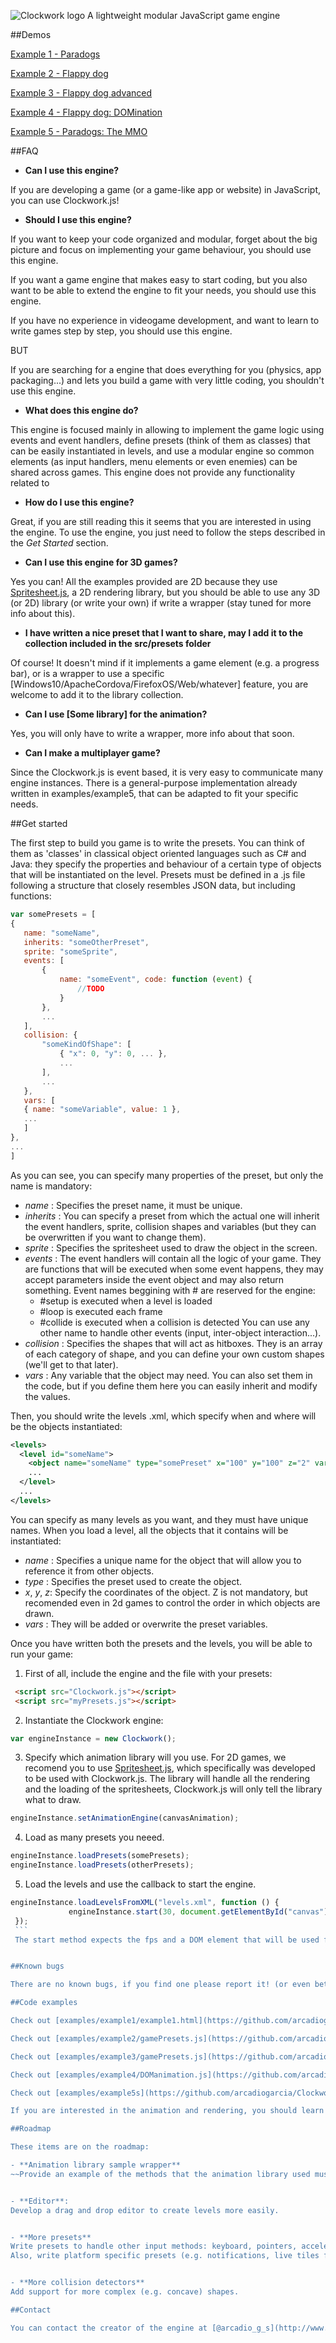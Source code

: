 ![Clockwork logo](https://github.com/arcadiogarcia/Clockwork.js/blob/master/assets/clockwork.png?raw=true)
A lightweight modular JavaScript game engine

##Demos

[Example 1 - Paradogs](http://arcadiogarcia.github.io/Clockwork.js/examples/example1/example1.html)

[Example 2 - Flappy dog](http://arcadiogarcia.github.io/Clockwork.js/examples/example2/example2.html)

[Example 3 - Flappy dog advanced](http://arcadiogarcia.github.io/Clockwork.js/examples/example3/example3.html)

[Example 4 - Flappy dog: DOMination](http://arcadiogarcia.github.io/Clockwork.js/examples/example4/example4.html)

[Example 5 - Paradogs: The MMO](http://clockworkjs.azurewebsites.net/)

##FAQ
  - **Can I use this engine?**

  If you are developing a game (or a game-like app or website) in JavaScript, you can use Clockwork.js!

  - **Should I use this engine?**

  If you want to keep your code organized and modular, forget about the big picture and focus on implementing your game behaviour, you should use this engine.

  If you want a game engine that makes easy to start coding, but you also want to be able to extend the engine to fit your needs, you should use this engine.

  If you have no experience in videogame development, and want  to learn to write games step by step, you should use this engine.

  BUT
  
  If you are searching for a engine that does everything for you (physics, app packaging...) and lets you build a game with very little coding, you shouldn't use this engine.

  - **What does this engine do?**

  This engine is focused mainly in allowing to implement the game logic using events and event handlers, define presets (think of them as classes) that can be easily instantiated in levels, and use a modular engine so common elements (as input handlers, menu elements or even enemies) can be shared across games.
  This engine does not provide any functionality related to
  
  - **How do I use this engine?**

  Great, if you are still reading this it seems that you are interested in using the engine. To use the engine, you just need to follow the steps described in the *Get Started* section.

  - **Can I use this engine for 3D games?**

  Yes you can! All the examples provided are 2D because they use [Spritesheet.js](https://github.com/arcadiogarcia/Spritesheet.js), a 2D rendering library, but you should be able to use any 3D (or 2D) library (or write your own) if write a wrapper (stay tuned for more info about this).

  - **I have written a nice preset that I want to share, may I add it to the collection included in the src/presets folder**

  Of course! It doesn't mind if it implements a game element (e.g. a progress bar), or is a wrapper to use a specific [Windows10/ApacheCordova/FirefoxOS/Web/whatever] feature, you are welcome to add it to the library collection.

  - **Can I use [Some library] for the animation?**

  Yes, you will only have to write a wrapper, more info about that soon.
  
  - **Can I make a multiplayer game?**

  Since the Clockwork.js is event based, it is very easy to communicate many engine instances. There is a general-purpose  implementation already written in examples/example5, that can be adapted to fit your specific needs.

##Get started

The first step to build you game is to write the presets. You can think of them as 'classes' in classical object oriented languages such as C# and Java: they specify the properties and behaviour of a certain type of objects that will be instantiated on the level. Presets must be defined in a .js file following a structure that closely resembles JSON data, but including functions:

 ```javascript
var somePresets = [
{
    name: "someName",
	inherits: "someOtherPreset",
    sprite: "someSprite",
    events: [
        {
            name: "someEvent", code: function (event) {
                //TODO
            }
        },
        ...
    ],
    collision: {
        "someKindOfShape": [
            { "x": 0, "y": 0, ... },
			...
        ],
		...
    },
	vars: [
	{ name: "someVariable", value: 1 },
	...
	]
},
...
]
 ```
As you can see, you can specify many properties of the preset, but only the name is mandatory:

  - *name* : Specifies the preset name, it must be unique.
  - *inherits* : You can specify a preset from which the actual one will inherit the event handlers, sprite, collision shapes and variables (but they can be overwritten if you want to change them).
  - *sprite* : Specifies the spritesheet used to draw the object in the screen.
  - *events* : The event handlers will contain all the logic of your game. They are functions that will be executed when some event happens, they may accept parameters inside the event object and may also return something.
  Event names beggining with # are reserved for the engine:
    - #setup is executed when a level is loaded
	- #loop is executed each frame
	- #collide is executed when a collision is detected
  You can use any other name to handle other events (input, inter-object interaction...).
  - *collision* : Specifies the shapes that will act as hitboxes. They is an array of each category of shape, and you can define your own custom shapes (we'll get to that later).
  - *vars* : Any variable that the object may need. You can also set them in the code, but if you define them here you can easily inherit and modify	the values.

Then, you should write the levels .xml, which specify when and where will be the objects instantiated:

```xml
<levels>
  <level id="someName">
    <object name="someName" type="somePreset" x="100" y="100" z="2" vars='{"w":90}'></object>
	...
  </level>
  ...
</levels>
```

You can specify as many levels as you want, and they must have unique names.
When you load a level, all the objects that it contains will be instantiated:
  - *name* : Specifies a unique name for the object that will allow you to reference it from other objects.
  - *type* : Specifies the preset used to create the object.
  - *x*, *y*, *z*: Specify the coordinates of the object. Z is not mandatory, but recomended even in 2d games to control the order in which objects are drawn.
  - *vars* : They will be added or overwrite the preset variables.

Once you have written both the presets and the levels, you will be able to run your game:

  1. First of all, include the engine and the file with your presets:

  ```html
   <script src="Clockwork.js"></script>
   <script src="myPresets.js"></script>
  ```

  2. Instantiate the Clockwork engine:

  ```javascript
  var engineInstance = new Clockwork();
  ```

  3. Specify which animation library will you use. For 2D games, we recomend you to use [Spritesheet.js](https://github.com/arcadiogarcia/Spritesheet.js), which specifically was developed to be used with Clockwork.js. The library will handle all the rendering and the loading of the spritesheets, Clockwork.js will only tell the library what to draw.

   ```javascript
  engineInstance.setAnimationEngine(canvasAnimation);
  ```

  4. Load as many presets you neeed.

   ```javascript
  engineInstance.loadPresets(somePresets);
  engineInstance.loadPresets(otherPresets);
  ```

  5. Load the levels and use the callback to start the engine.

   ```javascript
   engineInstance.loadLevelsFromXML("levels.xml", function () {
                engineInstance.start(30, document.getElementById("canvas"));
	});  
	```
	The start method expects the fps and a DOM element that will be used for input (will register clicks, key presses...).


##Known bugs

There are no known bugs, if you find one please report it! (or even better, fix it yourself and submit a pull request).

##Code examples

Check out [examples/example1/example1.html](https://github.com/arcadiogarcia/Clockwork.js/blob/master/examples/example1/example1.html) to see how to instance the engine and create objects. You should also read [examples/example1/dogPreset.js](https://github.com/arcadiogarcia/Clockwork.js/blob/master/examples/example1/dogPreset.js) to see how to write presets, and [examples/example1/levels.xml](https://github.com/arcadiogarcia/Clockwork.js/blob/master/examples/example1/levels.xml) to see the levels structure.

Check out [examples/example2/gamePresets.js](https://github.com/arcadiogarcia/Clockwork.js/blob/master/examples/example2/gamePresets.js) to learn to write the presets needed for a basic game.

Check out [examples/example3/gamePresets.js](https://github.com/arcadiogarcia/Clockwork.js/blob/master/examples/example3/gamePresets.js) to see how to add more advanced features to the previous game.

Check out [examples/example4/DOManimation.js](https://github.com/arcadiogarcia/Clockwork.js/blob/master/examples/example4/DOManimation.js) to see how to write your own animation library.

Check out [examples/example5s](https://github.com/arcadiogarcia/Clockwork.js/blob/master/examples/example5) to see how to run  a instance of the game engine on a Node.js server to create multiplayer games easily (using Socket.io).

If you are interested in the animation and rendering, you should learn more about [Spritesheet.js](https://github.com/arcadiogarcia/Spritesheet.js), the 2D animation library specifically developed to be used with Clockwork.js. You can find the spritesheets used by the examples in [examples/shared](https://github.com/arcadiogarcia/Clockwork.js/blob/master/examples/shared). Thanks to [Silvia Barbero](http://silvishinystar.deviantart.com/) for allowing me to use her dog sprite!

##Roadmap

These items are on the roadmap:

  - **Animation library sample wrapper**
  ~~Provide an example of the methods that the animation library used must implement.~~ [examples/example4/DOManimation.js](https://github.com/arcadiogarcia/Clockwork.js/blob/master/examples/example4/DOManimation.js) shows how to write a simple animation library, and you can find more exaples in src/animation.


  - **Editor**:
  Develop a drag and drop editor to create levels more easily.


  - **More presets**
  Write presets to handle other input methods: keyboard, pointers, accelerometer...
  Also, write platform specific presets (e.g. notifications, live tiles for Windows).


  - **More collision detectors**
  Add support for more complex (e.g. concave) shapes.

##Contact

You can contact the creator of the engine at [@arcadio_g_s](http://www.twitter.com/arcadio_g_s) on Twitter.
